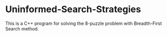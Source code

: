 # Uninformed-Search-Strategies
This is a C++ program for solving the 8-puzzle problem with Breadth-First Search method.

